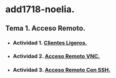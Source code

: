 # **add1718-noelia.**

## **Tema 1. Acceso Remoto.**

* ### **Actividad 1.** **[Clientes Ligeros.](https://github.com/NoeClariNista/add1718-noelia/blob/master/trim1/u1/a1_clientes_ligeros.md)**

* ### **Actividad 2.** **[Acceso Remoto VNC.]( https://github.com/NoeClariNista/add1718-noelia/blob/master/trim1/u1/a2_acceso_remoto_vnc.md)**

* ### **Actividad 3.** **[Acceso Remoto Con SSH.]( https://github.com/NoeClariNista/add1718-noelia/blob/master/trim1/u1/a3_acceso_remoto_con_ssh.md)**
